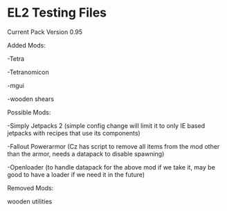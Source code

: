 # EL2 Testing Files
Current Pack Version 0.95

Added Mods:

-Tetra

-Tetranomicon

-mgui

-wooden shears

Possible Mods:

-Simply Jetpacks 2 (simple config change will limit it to only IE based jetpacks with recipes that use its components)

-Fallout Powerarmor (Cz has script to remove all items from the mod other than the armor, needs a datapack to disable spawning)

-Openloader (to handle datapack for the above mod if we take it, may be good to have a loader if we need it in the future)

Removed Mods:

wooden utilities

